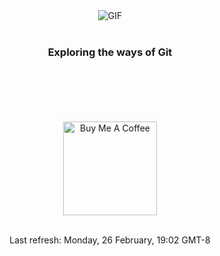 <div align="center">
<img align="center" alt="GIF" src="https://cdn.dribbble.com/users/1040798/screenshots/15685874/background3.gif" />
<br>
<br>
<h3 align="center">Exploring the ways of Git</h3>
<br>
<br>
<br>
<br>
<br>
<a href="https://www.buymeacoffee.com/jumiknows" target="_blank"><img src="https://cdn.buymeacoffee.com/buttons/v2/default-red.png" alt="Buy Me A Coffee" width="150" ></a>
<br>
<br>
<p align="center">
Last refresh: Monday, 26 February, 19:02 GMT-8
</p>
</div>

